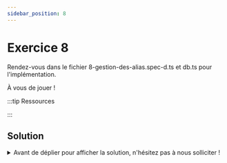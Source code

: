 ```yaml
---
sidebar_position: 8
---
```


# Exercice 8

Rendez-vous dans le fichier 8-gestion-des-alias.spec-d.ts et db.ts pour l'implémentation.

À vous de jouer !

:::tip Ressources

:::

## Solution

<details>
  <summary>Avant de déplier pour afficher la solution, n'hésitez pas à nous solliciter ! </summary>

    ```ts
    type DeletableContext<DB> = EmptyContext<DB> & {
      _operation: "delete";
      _table: keyof DB;
    };

    export const deleteFrom = <
      Ctx extends AnyEmptyContext,
      TB extends keyof Ctx["_db"]
    >(
      ctx: Ctx,
      tableName: TB
    ) => ({
      ...ctx,
      _operation: "delete" as const,
      _table: tableName,
    });
    ```

    Il faudra aussi modifier le typage de la fonction `where` pour aussi accepter le `Deletablecontext`

    ```ts
    type AnyQueryableContext = SelectableContext<any> | DeletableContext<any>;

    export const where = <
      Ctx extends AnyQueryableContext,
      Field extends keyof Ctx["_db"][Ctx["_table"]]
    >(...) => {...}
    ```

</details>
